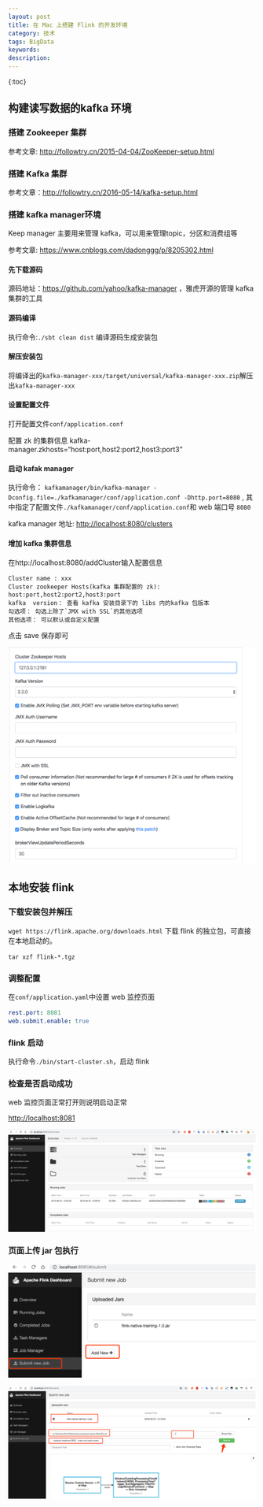 ```yaml
---
layout: post
title: 在 Mac 上搭建 Flink 的开发环境
category: 技术
tags: BigData
keywords: 
description: 
---
```

 
{:toc}

## 构建读写数据的kafka 环境

### 搭建 Zookeeper 集群

参考文章: <http://followtry.cn/2015-04-04/ZooKeeper-setup.html>

### 搭建 Kafka 集群

参考文章：<http://followtry.cn/2016-05-14/kafka-setup.html>

### 搭建 kafka manager环境

Keep manager 主要用来管理 kafka，可以用来管理topic，分区和消费组等

参考文章: <https://www.cnblogs.com/dadonggg/p/8205302.html>

#### 先下载源码

源码地址：<https://github.com/yahoo/kafka-manager> ，雅虎开源的管理 kafka 集群的工具

#### 源码编译

执行命令:`./sbt clean dist` 编译源码生成安装包

#### 解压安装包

将编译出的`kafka-manager-xxx/target/universal/kafka-manager-xxx.zip`解压出`kafka-manager-xxx`

#### 设置配置文件

打开配置文件`conf/application.conf`

配置 zk 的集群信息
kafka-manager.zkhosts=“host:port,host2:port2,host3:port3”

#### 启动 kafak manager

执行命令： `kafkamanager/bin/kafka-manager -Dconfig.file=./kafkamanager/conf/application.conf -Dhttp.port=8080` ,
其中指定了配置文件`./kafkamanager/conf/application.conf`和 web 端口号 `8080`

kafka manager 地址: <http://localhost:8080/clusters>


#### 增加 kafka 集群信息

在http://localhost:8080/addCluster输入配置信息

```
Cluster name : xxx 
Cluster zookeeper Hosts(kafka 集群配置的 zk): host:port,host2:port2,host3:port
kafka  version： 查看 kafka 安装目录下的 libs 内的kafka 包版本
勾选项： 勾选上除了`JMX with SSL`的其他选项
其他选项： 可以默认或自定义配置
```

点击 save 保存即可

![编辑页面](//raw.githubusercontent.com/George5814/blog-pic/master/image/kafka/kafka-manager.png)

## 本地安装 flink

### 下载安装包并解压

`wget https://flink.apache.org/downloads.html` 下载 flink 的独立包，可直接在本地启动的。

`tar xzf flink-*.tgz`

### 调整配置

在`conf/application.yaml`中设置 web 监控页面

```yaml
rest.port: 8081
web.submit.enable: true
```


### flink 启动

执行命令`./bin/start-cluster.sh`，启动 flink


### 检查是否启动成功

web 监控页面正常打开则说明启动正常

<http://localhost:8081>

![flink-web](//raw.githubusercontent.com/George5814/blog-pic/master/image/flink/flink-web.png)


### 页面上传 jar 包执行

![flink-web-submit](//raw.githubusercontent.com/George5814/blog-pic/master/image/flink/flink-web-submit.png)

![flink-web-submit-2](//raw.githubusercontent.com/George5814/blog-pic/master/image/flink/flink-web-submit-2.png)








